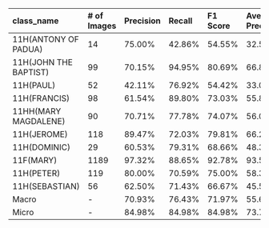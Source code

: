 | class_name            | # of Images   | Precision   | Recall   | F1 Score   | Average Precision   |
|:----------------------|:--------------|:------------|:---------|:-----------|:--------------------|
| 11H(ANTONY OF PADUA)  | 14            | 75.00%      | 42.86%   | 54.55%     | 32.57%              |
| 11H(JOHN THE BAPTIST) | 99            | 70.15%      | 94.95%   | 80.69%     | 66.87%              |
| 11H(PAUL)             | 52            | 42.11%      | 76.92%   | 54.42%     | 33.03%              |
| 11H(FRANCIS)          | 98            | 61.54%      | 89.80%   | 73.03%     | 55.80%              |
| 11HH(MARY MAGDALENE)  | 90            | 70.71%      | 77.78%   | 74.07%     | 56.07%              |
| 11H(JEROME)           | 118           | 89.47%      | 72.03%   | 79.81%     | 66.22%              |
| 11H(DOMINIC)          | 29            | 60.53%      | 79.31%   | 68.66%     | 48.33%              |
| 11F(MARY)             | 1189          | 97.32%      | 88.65%   | 92.78%     | 93.51%              |
| 11H(PETER)            | 119           | 80.00%      | 70.59%   | 75.00%     | 58.35%              |
| 11H(SEBASTIAN)        | 56            | 62.50%      | 71.43%   | 66.67%     | 45.50%              |
| Macro                 | -             | 70.93%      | 76.43%   | 71.97%     | 55.63%              |
| Micro                 | -             | 84.98%      | 84.98%   | 84.98%     | 73.72%              |